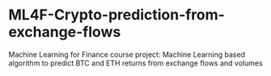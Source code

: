 # ML4F-Crypto-prediction-from-exchange-flows
Machine Learning for Finance course project: Machine Learning based algorithm to predict BTC and ETH returns from exchange flows and volumes
